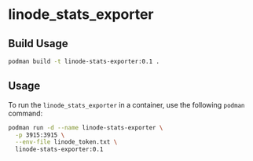 # linode_stats_exporter


## Build Usage
````bash
podman build -t linode-stats-exporter:0.1 .
````


## Usage
To run the `linode_stats_exporter` in a container, use the following `podman` command:

````bash
podman run -d --name linode-stats-exporter \
  -p 3915:3915 \
  --env-file linode_token.txt \
  linode-stats-exporter:0.1
````
